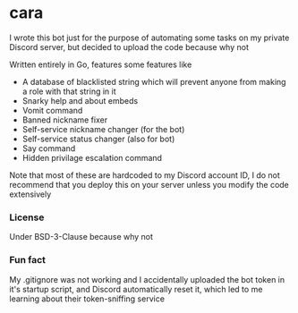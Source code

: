 # cara
I wrote this bot just for the purpose of automating some tasks on my private Discord server, but decided to upload the code because why not

Written entirely in Go, features some features like 
* A database of blacklisted string which will prevent anyone from making a role with that string in it
* Snarky help and about embeds
* Vomit command
* Banned nickname fixer
* Self-service nickname changer (for the bot)
* Self-service status changer (also for bot)
* Say command
* Hidden privilage escalation command

Note that most of these are hardcoded to my Discord account ID, I do not recommend that you deploy this on your server unless you modify the code extensively

### License
Under BSD-3-Clause because why not

### Fun fact
My .gitignore was not working and I accidentally uploaded the bot token in it's startup script, and Discord automatically reset it, which led to me learning about their token-sniffing service

